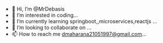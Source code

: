 - 👋 Hi, I’m @MrDebasis
- 👀 I’m interested in coding...
- 🌱 I’m currently learning springboot,,microservices,reactjs ...
- 💞️ I’m looking to collaborate on ...
- 📫 How to reach me dmaharana21051997@gmail.com...

<!---
MrDebasis/MrDebasis is a ✨ special ✨ repository because its `README.md` (this file) appears on your GitHub profile.
You can click the Preview link to take a look at your changes.
--->
